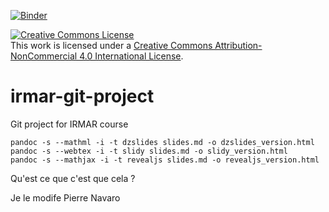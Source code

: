 [![Binder](http://mybinder.org/badge.svg)](https://mybinder.org/v2/gh/pnavaro/irmar-git-project/master)

<a rel="license" href="http://creativecommons.org/licenses/by-nc/4.0/"><img alt="Creative Commons License" style="border-width:0" src="https://i.creativecommons.org/l/by-nc/4.0/88x31.png" /></a><br />This work is licensed under a <a rel="license" href="http://creativecommons.org/licenses/by-nc/4.0/">Creative Commons Attribution-NonCommercial 4.0 International License</a>.

# irmar-git-project

Git project for IRMAR course 

```
pandoc -s --mathml -i -t dzslides slides.md -o dzslides_version.html
pandoc -s --webtex -i -t slidy slides.md -o slidy_version.html
pandoc -s --mathjax -i -t revealjs slides.md -o revealjs_version.html
```

Qu'est ce que c'est que cela ?

Je le modife
Pierre Navaro

